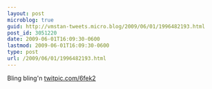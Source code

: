 ```yaml
---
layout: post
microblog: true
guid: http://vmstan-tweets.micro.blog/2009/06/01/1996482193.html
post_id: 3051220
date: 2009-06-01T16:09:30-0600
lastmod: 2009-06-01T16:09:30-0600
type: post
url: /2009/06/01/1996482193.html
---
```

Bling bling'n  [twitpic.com/6fek2](http://twitpic.com/6fek2)
